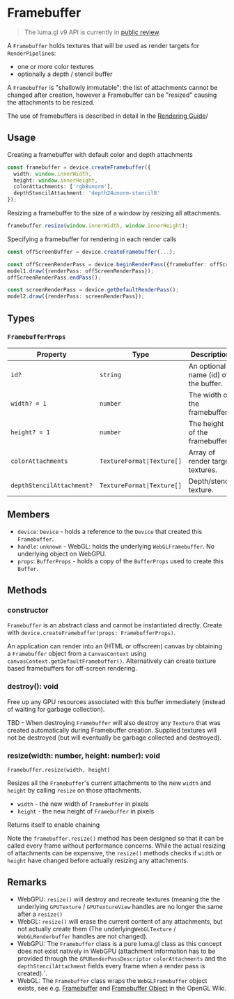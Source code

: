 # Framebuffer

> The luma.gl v9 API is currently in [public review](/docs/open-governance).

A `Framebuffer` holds textures that will be used as render targets for `RenderPipeline`s:
- one or more color textures
- optionally a depth / stencil buffer

A `Framebuffer` is "shallowly immutable": the list of attachments cannot be changed after creation,
however a Framebuffer can be "resized" causing the attachments to be resized.

The use of framebuffers is described in detail in the [Rendering Guide](../../api-guide/rendering)/

## Usage

Creating a framebuffer with default color and depth attachments

```typescript
const framebuffer = device.createFramebuffer({
  width: window.innerWidth,
  height: window.innerHeight,
  colorAttachments: ['rgb8unorm'],
  depthStencilAttachment: 'depth24unorm-stencil8'
});
```

Resizing a framebuffer to the size of a window by resizing all attachments.

```typescript
framebuffer.resize(window.innerWidth, window.innerHeight);
```

Specifying a framebuffer for rendering in each render calls

```typescript
const offScreenBuffer = device.createFramebuffer(...);

const offScreenRenderPass = device.beginRenderPass({framebuffer: offScreenFramebuffer});
model1.draw({renderPass: offScreenRenderPass});
offScreenRenderPass.endPass();

const screenRenderPass = device.getDefaultRenderPass();
model2.draw({renderPass: screenRenderPass});
```

## Types

### `FramebufferProps`

| Property                  | Type                       | Description                          |
| ------------------------- | -------------------------- | ------------------------------------ |
| `id?`                     | `string`                   | An optional name (id) of the buffer. |
| `width? = 1`              | `number`                   | The width of the framebuffer.        |
| `height? = 1`             | `number`                   | The height of the framebuffer.       |
| `colorAttachments`        | `TextureFormat\|Texture[]` | Array of render target textures.     |
| `depthStencilAttachment?` | `TextureFormat\|Texture[]` | Depth/stencil texture.               |

## Members

- `device`: `Device` - holds a reference to the `Device` that created this `Framebuffer`.
- `handle`: `unknown` - WebGL: holds the underlying `WebGLFramebuffer`. No underlying object on WebGPU.
- `props`: `BufferProps` - holds a copy of the `BufferProps` used to create this `Buffer`.

## Methods

### constructor

`Framebuffer` is an abstract class and cannot be instantiated directly. Create with `device.createFramebuffer(props: FramebufferProps)`.

An application can render into an (HTML or offscreen) canvas by obtaining a
`Framebuffer` object from a `CanvasContext` using `canvasContext.getDefaultFramebuffer()`. Alternatively can create texture based framebuffers for off-screen rendering.

### destroy(): void

Free up any GPU resources associated with this buffer immediately (instead of waiting for garbage collection).

TBD - When destroying `Framebuffer` will also destroy any `Texture` that was created automatically during Framebuffer creation. Supplied textures will not be destroyed (but will eventually be garbage collected and destroyed).

### resize(width: number, height: number): void

`Framebuffer.resize(width, height)`

Resizes all the `Framebuffer`'s current attachments to the new `width` and `height` by calling `resize` on those attachments.

- `width` - the new width of `Framebuffer` in pixels
- `height` - the new height of `Framebuffer` in pixels

Returns itself to enable chaining

Note the `framebuffer.resize()` method has been designed so that it can be called every frame without performance concerns. While the actual resizing of attachments can be expensive, the `resize()` methods checks if `width` or `height` have changed before actually resizing any attachments.

## Remarks

- WebGPU: `resize()` will destroy and recreate textures (meaning the the underlying `GPUTexture` / `GPUTextureView` handles are no longer the same after a `resize()`
- WebGL: `resize()` will erase the current content of any attachments, but not actually create them (The underlying`WebGLTexture` / `WebGLRenderbuffer` handles are not changed).
- WebGPU: The `Framebuffer` class is a pure luma.gl class as this concept does not exist natively in WebGPU (attachment information has to be provided through the `GPURenderPassDescriptor` `colorAttachments` and the `depthStencilAttachment` fields every frame when a render pass is created).`.
- WebGL: The `Framebuffer` class wraps the `WebGLFramebuffer` object exists, see e.g. [Framebuffer](https://www.khronos.org/opengl/wiki/Framebuffer)
  and [Framebuffer Object](https://www.khronos.org/opengl/wiki/Framebuffer_Object) in the OpenGL Wiki.
